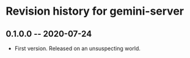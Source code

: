 # Revision history for gemini-server

## 0.1.0.0 -- 2020-07-24

* First version. Released on an unsuspecting world.

